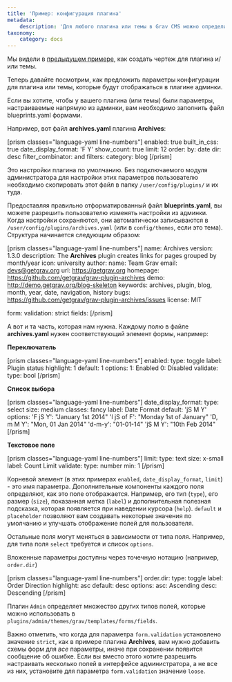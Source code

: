 ```yaml
---
title: 'Пример: конфигурация плагина'
metadata:
    description: 'Для любого плагина или темы в Grav CMS можно определить параметры, доступные для изменения в админке.'
taxonomy:
    category: docs
---
```


Мы видели в [предыдущем примере](../example-plugin-blueprint), как создать чертеж для плагина и/или темы.

Теперь давайте посмотрим, как предложить параметры конфигурации для плагина или темы, которые будут отображаться в плагине админки.

Если вы хотите, чтобы у вашего плагина (или темы) были параметры, настраиваемые напрямую из админки, вам необходимо заполнить файл blueprints.yaml формами.

Например, вот файл **archives.yaml** плагина **Archives**:

[prism classes="language-yaml line-numbers"]
enabled: true
built_in_css: true
date_display_format: 'F Y'
show_count: true
limit: 12
order:
    by: date
    dir: desc
filter_combinator: and
filters:
    category: blog
[/prism]

Это настройки плагина по умолчанию. Без подключаемого модуля администратора для настройки этих параметров пользователю необходимо скопировать этот файл в папку `/user/config/plugins/` и их туда.

Предоставляя правильно отформатированный файл **blueprints.yaml**, вы можете разрешить пользователю изменять настройки из админки. Когда настройки сохраняются, они автоматически записываются в `/user/config/plugins/archives.yaml` (или в `config/themes`, если это тема). Структура начинается следующим образом:

[prism classes="language-yaml line-numbers"]
name: Archives
version: 1.3.0
description: The **Archives** plugin creates links for pages grouped by month/year
icon: university
author:
  name: Team Grav
  email: devs@getgrav.org
  url: https://getgrav.org
homepage: https://github.com/getgrav/grav-plugin-archives
demo: http://demo.getgrav.org/blog-skeleton
keywords: archives, plugin, blog, month, year, date, navigation, history
bugs: https://github.com/getgrav/grav-plugin-archives/issues
license: MIT

form:
  validation: strict
  fields:
[/prism]

А вот и та часть, которая нам нужна. Каждому полю в файле **archives.yaml** нужен соответствующий элемент формы, например:

**Переключатель**

[prism classes="language-yaml line-numbers"]
enabled:
  type: toggle
  label: Plugin status
  highlight: 1
  default: 1
  options:
      1: Enabled
      0: Disabled
  validate:
       type: bool
[/prism]

**Список выбора**

[prism classes="language-yaml line-numbers"]
date_display_format:
  type: select
  size: medium
  classes: fancy
  label: Date Format
  default: 'jS M Y'
  options:
    'F jS Y': "January 1st 2014"
    'l jS of F': "Monday 1st of January"
    'D, m M Y': "Mon, 01 Jan 2014"
    'd-m-y': "01-01-14"
    'jS M Y': "10th Feb 2014"
[/prism]

**Текстовое поле**

[prism classes="language-yaml line-numbers"]
limit:
  type: text
  size: x-small
  label: Count Limit
  validate:
    type: number
    min: 1
[/prism]

Корневой элемент (в этих примерах `enabled`, `date_display_format`, `limit`) - это имя параметра. Дополнительные компоненты каждого поля определяют, как это поле отображается. Например, его тип (`type`), его размер (`size`), показанная метка (`label`) и дополнительная полезная подсказка, которая появляется при наведении курсора (`help`). `default` и `placeholder` позволяют вам создавать некоторые значения по умолчанию и улучшать отображение полей для пользователя.

Остальные поля могут меняться в зависимости от типа поля. Например, для типа поля `select` требуется и список `options`.

Вложенные параметры доступны через точечную нотацию (например, `order.dir`)

[prism classes="language-yaml line-numbers"]
order.dir:
  type: toggle
  label: Order Direction
  highlight: asc
  default: desc
  options:
    asc: Ascending
    desc: Descending
[/prism]

Плагин `Admin` определяет множество других типов полей, которые можно использовать в `plugins/admin/themes/grav/templates/forms/fields`.

Важно отметить, что когда для параметра `form.validation` установлено значение `strict`, как в примере плагина **Archives**, вам нужно добавить схемы форм для _все_ параметры, иначе при сохранении появится сообщение об ошибке.
Если вы вместо этого хотите разрешить настраивать несколько полей в интерфейсе администратора, а не все из них, установите для параметра `form.validation` значение `loose`.
